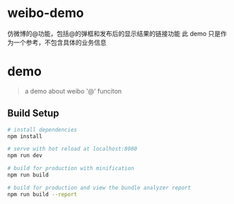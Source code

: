 # weibo-demo

仿微博的@功能，包括@的弹框和发布后的显示结果的链接功能
此 demo 只是作为一个参考，不包含具体的业务信息

# demo

> a demo about weibo '@' funciton

## Build Setup

```bash
# install dependencies
npm install

# serve with hot reload at localhost:8080
npm run dev

# build for production with minification
npm run build

# build for production and view the bundle analyzer report
npm run build --report
```
